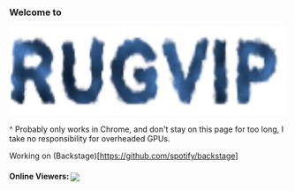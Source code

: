 ### Welcome to

<img height="160px" src="https://raw.githubusercontent.com/Rugvip/Rugvip/master/rugvip.svg" alt="Rugvip" />

^ Probably only works in Chrome, and don't stay on this page for too long, I take no responsibility for overheaded GPUs.

Working on (Backstage)[https://github.com/spotify/backstage]

#### Online Viewers: <img height="30px" align="center" src="https://quiet-badlands-32556.herokuapp.com/counter.gif" />
